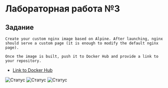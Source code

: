 # Лабораторная работа №3
## Задание
  
  ```
Create your custom nginx image based on Alpine. After launching, nginx should serve a custom page (it is enough to modify the default nginx page).

Once the image is built, push it to Docker Hub and provide a link to your repository.
  
  ```

- [Link to Docker Hub](https://hub.docker.com/repository/docker/amakhotka/nginx_test)

![Статус](https://github.com/dif-dif/os_admin/blob/third_semester/lab3_docker/img/1.png)
![Статус](https://github.com/dif-dif/os_admin/blob/third_semester/lab3_docker/img/2.png)
![Статус](https://github.com/dif-dif/os_admin/blob/third_semester/lab3_docker/img/3.png)
